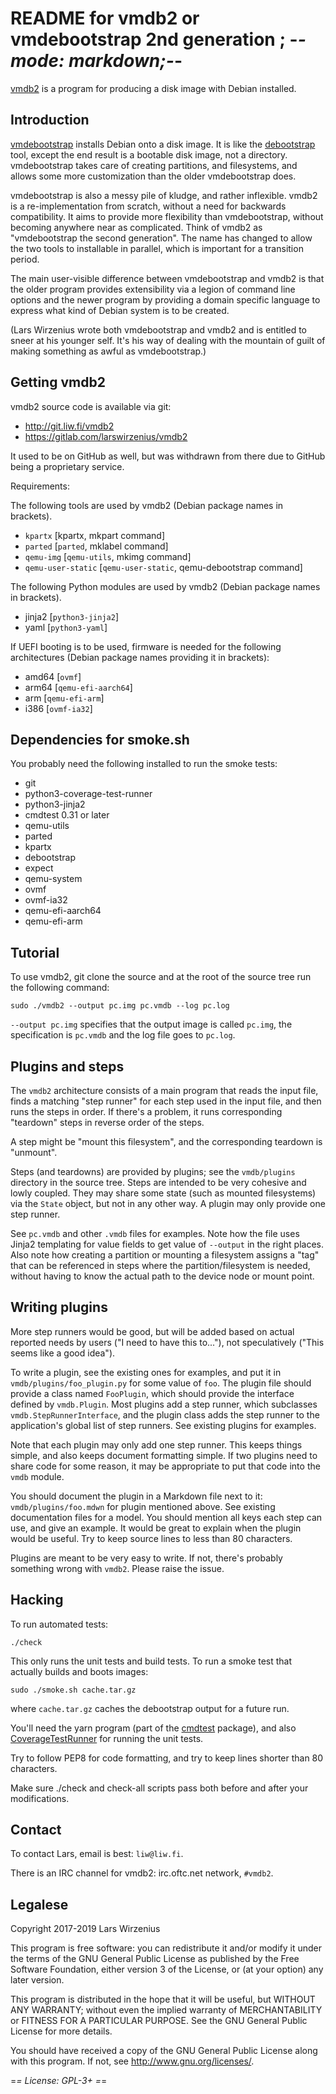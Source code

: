 README for vmdb2 or vmdebootstrap 2nd generation     ; -*- mode: markdown;-*-
=============================================================================

[vmdb2][] is a program for producing a disk image with Debian
installed.

[vmdb2]: https://vmdb2.liw.fi/

Introduction
-----------------------------------------------------------------------------

[vmdebootstrap][] installs Debian onto a disk image. It is like the
[debootstrap][] tool, except the end result is a bootable disk image,
not a directory. vmdebootstrap takes care of creating partitions, and
filesystems, and allows some more customization than the older
vmdebootstrap does.

vmdebootstrap is also a messy pile of kludge, and rather inflexible.
vmdb2 is a re-implementation from scratch, without a need for
backwards compatibility. It aims to provide more flexibility than
vmdebootstrap, without becoming anywhere near as complicated. Think of
vmdb2 as "vmdebootstrap the second generation". The name has changed
to allow the two tools to installable in parallel, which is important
for a transition period.

The main user-visible difference between vmdebootstrap and vmdb2 is
that the older program provides extensibility via a legion of command
line options and the newer program by providing a domain specific
language to express what kind of Debian system is to be created.

(Lars Wirzenius wrote both vmdebootstrap and vmdb2 and is entitled to
sneer at his younger self. It's his way of dealing with the mountain
of guilt of making something as awful as vmdebootstrap.)

[vmdebootstrap]: http://liw.fi/vmdebootstrap/
[debootstrap]: https://packages.debian.org/unstable/debootstrap


Getting vmdb2
-----------------------------------------------------------------------------

vmdb2 source code is available via git:

* <http://git.liw.fi/vmdb2>
* <https://gitlab.com/larswirzenius/vmdb2>

It used to be on GitHub as well, but was withdrawn from there due to
GitHub being a proprietary service.

Requirements:

The following tools are used by vmdb2 (Debian package names in brackets).

* `kpartx` [kpartx, mkpart command]
* `parted` [`parted`, mklabel command]
* `qemu-img` [`qemu-utils`, mkimg command]
* `qemu-user-static` [`qemu-user-static`, qemu-debootstrap command]

The following Python modules are used by vmdb2 (Debian package names in brackets).

* jinja2 [`python3-jinja2`]
* yaml [`python3-yaml`]

If UEFI booting is to be used, firmware is needed for the following
architectures (Debian package names providing it in brackets):

* amd64 [`ovmf`]
* arm64 [`qemu-efi-aarch64`]
* arm [`qemu-efi-arm`]
* i386 [`ovmf-ia32`]


Dependencies for smoke.sh
-----------------------------------------------------------------------------

You probably need the following installed to run the smoke tests:

- git
- python3-coverage-test-runner
- python3-jinja2
- cmdtest 0.31 or later
- qemu-utils
- parted
- kpartx
- debootstrap
- expect
- qemu-system
- ovmf
- ovmf-ia32
- qemu-efi-aarch64
- qemu-efi-arm


Tutorial
-----------------------------------------------------------------------------

To use vmdb2, git clone the source and at the root of the source tree
run the following command:

    sudo ./vmdb2 --output pc.img pc.vmdb --log pc.log

`--output pc.img` specifies that the output image is called
`pc.img`, the specification is `pc.vmdb` and the log file goes
to `pc.log`.


Plugins and steps
-----------------------------------------------------------------------------

The `vmdb2` architecture consists of a main program that reads the
input file, finds a matching "step runner" for each step used in the
input file, and then runs the steps in order. If there's a problem, it
runs corresponding "teardown" steps in reverse order of the steps.

A step might be "mount this filesystem", and the corresponding
teardown is "unmount".

Steps (and teardowns) are provided by plugins; see the `vmdb/plugins`
directory in the source tree. Steps are intended to be very cohesive
and lowly coupled. They may share some state (such as mounted
filesystems) via the `State` object, but not in any other way. A
plugin may only provide one step runner.

See `pc.vmdb` and other `.vmdb` files for examples. Note how the file
uses Jinja2 templating for value fields to get value of `--output` in
the right places. Also note how creating a partition or mounting a
filesystem assigns a "tag" that can be referenced in steps where the
partition/filesystem is needed, without having to know the actual path
to the device node or mount point.


Writing plugins
-----------------------------------------------------------------------------

More step runners would be good, but will be added based on
actual reported needs by users ("I need to have this to..."), not
speculatively ("This seems like a good idea").

To write a plugin, see the existing ones for examples, and put it in
`vmdb/plugins/foo_plugin.py` for some value of `foo`. The plugin file
should provide a class named `FooPlugin`, which should provide the
interface defined by `vmdb.Plugin`. Most plugins add a step runner,
which subclasses `vmdb.StepRunnerInterface`, and the plugin class adds
the step runner to the application's global list of step runners. See
existing plugins for examples.

Note that each plugin may only add one step runner. This keeps things
simple, and also keeps document formatting simple. If two plugins
need to share code for some reason, it may be appropriate to put that
code into the `vmdb` module.

You should document the plugin in a Markdown file next to it:
`vmdb/plugins/foo.mdwn` for plugin mentioned above. See existing
documentation files for a model. You should mention all keys each step
can use, and give an example. It would be great to explain when the
plugin would be useful. Try to keep source lines to less than 80
characters.

Plugins are meant to be very easy to write. If not, there's probably
something wrong with `vmdb2`. Please raise the issue.


Hacking
-----------------------------------------------------------------------------

To run automated tests:

    ./check

This only runs the unit tests and build tests. To run a smoke test
that actually builds and boots images:

    sudo ./smoke.sh cache.tar.gz

where `cache.tar.gz` caches the debootstrap output for a future run.

You'll need the yarn program (part of the [cmdtest][] package), and
also [CoverageTestRunner][] for running the unit tests.

[cmdtest]: http://liw.fi/cmdtest/
[CoverageTestRunner]: http://liw.fi/coverage-test-runner/

Try to follow PEP8 for code formatting, and try to keep lines shorter
than 80 characters.

Make sure ./check and check-all scripts pass both before and after
your modifications.


Contact
-----------------------------------------------------------------------------

To contact Lars, email is best: `liw@liw.fi`.

There is an IRC channel for vmdb2: irc.oftc.net network, `#vmdb2`.


Legalese
-----------------------------------------------------------------------------

Copyright 2017-2019  Lars Wirzenius

This program is free software: you can redistribute it and/or modify
it under the terms of the GNU General Public License as published by
the Free Software Foundation, either version 3 of the License, or
(at your option) any later version.

This program is distributed in the hope that it will be useful,
but WITHOUT ANY WARRANTY; without even the implied warranty of
MERCHANTABILITY or FITNESS FOR A PARTICULAR PURPOSE.  See the
GNU General Public License for more details.

You should have received a copy of the GNU General Public License
along with this program.  If not, see <http://www.gnu.org/licenses/>.

=*= License: GPL-3+ =*=

